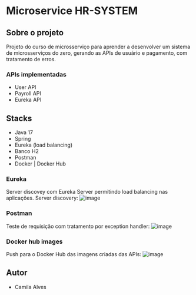 # Microservice HR-SYSTEM

## Sobre o projeto
Projeto do curso de microsserviço para aprender a desenvolver um sistema de microsserviços do zero, gerando as APIs de usuário e pagamento, com tratamento de erros.

### APIs implementadas
* User API
* Payroll API
* Eureka API

## Stacks
* Java 17
* Spring
* Eureka (load balancing)
* Banco H2
* Postman
* Docker | Docker Hub

### Eureka
Server discovey com Eureka Server permitindo load balancing nas aplicações.
Server discovery:
![image](https://github.com/user-attachments/assets/f7090a51-4a37-45e2-966b-8d5cee2e0976)

### Postman
Teste de requisição com tratamento por exception handler:
![image](https://github.com/user-attachments/assets/6d6fbae4-2be5-4aae-a281-10e2d66cc6ca)

### Docker hub images
Push para o Docker Hub das imagens criadas das APIs:
![image](https://github.com/user-attachments/assets/11ea1767-8f4b-44de-a4ea-6bdd1594cc9e)

## Autor
* Camila Alves
